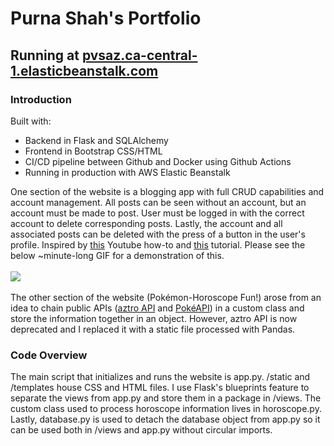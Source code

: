 # Purna Shah's Portfolio 
## Running at [pvsaz.ca-central-1.elasticbeanstalk.com](http://pvsaz.ca-central-1.elasticbeanstalk.com)
### Introduction
Built with:
- Backend in Flask and SQLAlchemy
- Frontend in Bootstrap CSS/HTML
- CI/CD pipeline between Github and Docker using Github Actions
- Running in production with AWS Elastic Beanstalk

<!-- -->

One section of the website is a blogging app with full CRUD capabilities and account management. All posts can be seen without an account, but an account must be made to post. User must be logged in with the correct account to delete corresponding posts. Lastly, the account and all associated posts can be deleted with the press of a button in the user's profile. Inspired by [this](https://www.youtube.com/watch?v=3mwFC4SHY-Y) Youtube how-to and [this](https://www.digitalocean.com/community/tutorials/how-to-add-authentication-to-your-app-with-flask-login) tutorial. Please see the below ~minute-long GIF for a demonstration of this.
\
\
![](https://github.com/pvsaz/portfolio/blob/main/demo.gif)
\
\
The other section of the website (Pokémon-Horoscope Fun!) arose from an idea to chain public APIs ([aztro API](https://aztro.sameerkumar.website/) and [PokéAPI](https://pokeapi.co/)) in a custom class and store the information together in an object. However, aztro API is now deprecated and I replaced it with a static file processed with Pandas.
### Code Overview
The main script that initializes and runs the website is app.py. /static and /templates house CSS and HTML files. I use Flask's blueprints feature to separate the views from app.py and store them in a package in /views. The custom class used to process horoscope information lives in horoscope.py. Lastly, database.py is used to detach the database object from app.py so it can be used both in /views and app.py without circular imports.
